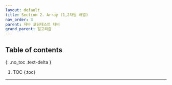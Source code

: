 ```yaml
---
layout: default
title: Section 2. Array (1,2차원 배열)
nav_order: 3
parent: 자바 코딩테스트 대비
grand_parent: 알고리즘
---
```

## Table of contents
{: .no_toc .text-delta }

1. TOC
{:toc}

---
